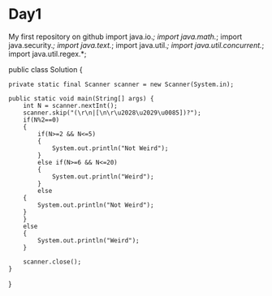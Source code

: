 # Day1
My first repository on github
import java.io.*;
import java.math.*;
import java.security.*;
import java.text.*;
import java.util.*;
import java.util.concurrent.*;
import java.util.regex.*;

public class Solution {



    private static final Scanner scanner = new Scanner(System.in);

    public static void main(String[] args) {
        int N = scanner.nextInt();
        scanner.skip("(\r\n|[\n\r\u2028\u2029\u0085])?");
        if(N%2==0)
        {
            if(N>=2 && N<=5)
            {
                System.out.println("Not Weird");
            }
            else if(N>=6 && N<=20)
            {
                System.out.println("Weird");
            }
            else
        {
            System.out.println("Not Weird");
        }
        }
        else
        {
            System.out.println("Weird");
        }
    
        scanner.close();
    }
}
